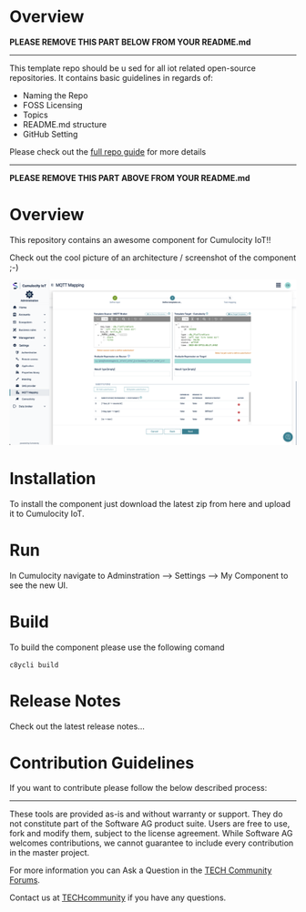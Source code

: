 # Overview

**PLEASE REMOVE THIS PART BELOW FROM YOUR README.md**

--- 

This template repo should be u sed for all iot related open-source repositories.
It contains basic guidelines in regards of:

- Naming the Repo
- FOSS Licensing
- Topics
- README.md structure
- GitHub Setting

Please check out the [full repo guide](./REPO_GUIDE.md) for more details

--- 

**PLEASE REMOVE THIS PART ABOVE FROM YOUR README.md**

# Overview

This repository contains an awesome component for Cumulocity IoT!!

Check out the cool picture of an architecture / screenshot of the component ;-)

![img_1.png](img_1.png)

# Installation

To install the component just download the latest zip from here and upload it to Cumulocity IoT.

# Run

In Cumulocity navigate to Adminstration --> Settings --> My Component to see the new UI.

# Build

To build the component please use the following comand
```
c8ycli build
```

# Release Notes

Check out the latest release notes...

# Contribution Guidelines

If you want to contribute please follow the below described process:


--- 

These tools are provided as-is and without warranty or support. They do not constitute part of the Software AG product suite. Users are free to use, fork and modify them, subject to the license agreement. While Software AG welcomes contributions, we cannot guarantee to include every contribution in the master project.

For more information you can Ask a Question in the [TECH Community Forums](https://tech.forums.softwareag.com/tag/Cumulocity-IoT).

Contact us at [TECHcommunity](mailto:Communities@softwareag.com?subject=Github/SoftwareAG) if you have any questions.
